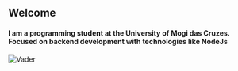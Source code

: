 ## Welcome
#### I am a programming student at the University of Mogi das Cruzes. Focused on backend development with technologies like NodeJs 
![Vader](https://c.tenor.com/OVhjxWihQwQAAAAC/darth-vader-dark-side.gif)

